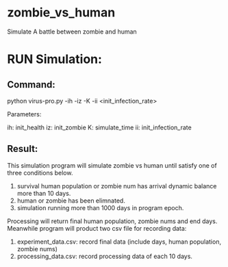 # zombie_vs_human
Simulate A battle between zombie and human

# RUN Simulation:
## Command:
python virus-pro.py -ih <human-init-population> -iz <zombie-init-nums> -K <simulate-time> -ii <init_infection_rate>
  
Parameters:
  
  ih: init_health
  iz: init_zombie
  K: simulate_time
  ii: init_infection_rate

## Result:
  This simulation program will simulate zombie vs human until satisfy one of three conditions below.
  1. survival human population or zombie num has arrival dynamic balance more than 10 days.
  2. human or zombie has been elimnated.
  3. simulation running more than 1000 days in program epoch.
  
  Processing will return final human population, zombie nums and end days. 
  Meanwhile program will product two csv file for recording data:
  1. experiment_data.csv:  record final data (include days, human population, zombie nums)
  2. processing_data.csv:  record processing data of each 10 days.
